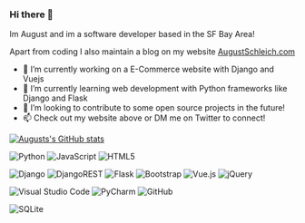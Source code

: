 ### Hi there 👋

Im August and im a software developer based in the SF Bay Area! 

Apart from coding I also maintain a blog on my website [AugustSchleich.com](https://github.com/August-Schleich)

- 🔭 I’m currently working on a E-Commerce website with Django and Vuejs
- 🌱 I’m currently learning web development with Python frameworks like Django and Flask
- 👯 I’m looking to contribute to some open source projects in the future!
- 📫  Check out my website above or DM me on Twitter to connect!
<!-- - ⚡ Fun fact: ... -->
<!-- - 🤔 I’m looking for help with ... -->
<!-- - 💬 Ask me about ... -->
<!-- Blog & Articles -->


[![Augusts's GitHub stats](https://github-readme-stats.vercel.app/api?username=august-schleich&show_icons=true&theme=dracula)](https://github.com/August-Schleich)




![Python](https://img.shields.io/badge/python-3670A0?style=for-the-badge&logo=python&logoColor=ffdd54)
![JavaScript](https://img.shields.io/badge/javascript-%23323330.svg?style=for-the-badge&logo=javascript&logoColor=%23F7DF1E)
![HTML5](https://img.shields.io/badge/html5-%23E34F26.svg?style=for-the-badge&logo=html5&logoColor=white)


![Django](https://img.shields.io/badge/django-%23092E20.svg?style=for-the-badge&logo=django&logoColor=white)
![DjangoREST](https://img.shields.io/badge/DJANGO-REST-ff1709?style=for-the-badge&logo=django&logoColor=white&color=ff1709&labelColor=gray)
![Flask](https://img.shields.io/badge/flask-%23000.svg?style=for-the-badge&logo=flask&logoColor=white)
![Bootstrap](https://img.shields.io/badge/bootstrap-%23563D7C.svg?style=for-the-badge&logo=bootstrap&logoColor=white)
![Vue.js](https://img.shields.io/badge/vuejs-%2335495e.svg?style=for-the-badge&logo=vuedotjs&logoColor=%234FC08D)
![jQuery](https://img.shields.io/badge/jquery-%230769AD.svg?style=for-the-badge&logo=jquery&logoColor=white)

![Visual Studio Code](https://img.shields.io/badge/Visual%20Studio%20Code-0078d7.svg?style=for-the-badge&logo=visual-studio-code&logoColor=white)
![PyCharm](https://img.shields.io/badge/pycharm-143?style=for-the-badge&logo=pycharm&logoColor=black&color=black&labelColor=green)
![GitHub](https://img.shields.io/badge/github-%23121011.svg?style=for-the-badge&logo=github&logoColor=white)

![SQLite](https://img.shields.io/badge/sqlite-%2307405e.svg?style=for-the-badge&logo=sqlite&logoColor=white)





